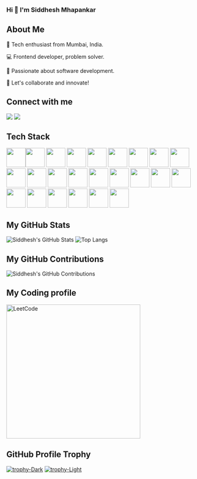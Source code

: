 ### Hi 👋 I'm Siddhesh Mhapankar

## About Me

🚀 Tech enthusiast from Mumbai, India.

💻 Frontend developer, problem solver.

🌟 Passionate about software development.

🤝 Let's collaborate and innovate!


## Connect with me 
[<img src="https://img.shields.io/badge/LinkedIn-0077B5?style=for-the-badge&logo=linkedin&logoColor=white">](https://www.linkedin.com/in/siddheshmhapankar2478/)
[<img src="https://img.shields.io/badge/Portfolio-8A2BE2?style=for-the-badge">](https://siddhesh-portfolio-website.vercel.app/)

## Tech Stack
<!-- HTML -->
<img height="50" src="https://user-images.githubusercontent.com/25181517/192158954-f88b5814-d510-4564-b285-dff7d6400dad.png"><img height="50" src="https://user-images.githubusercontent.com/25181517/183898674-75a4a1b1-f960-4ea9-abcb-637170a00a75.png"> <!-- CSS -->
<img height="50" src="https://user-images.githubusercontent.com/25181517/183898054-b3d693d4-dafb-4808-a509-bab54cf5de34.png"> <!-- Bootstrap -->
<img height="50" src="https://user-images.githubusercontent.com/25181517/202896760-337261ed-ee92-4979-84c4-d4b829c7355d.png"> <!-- Tailwind CSS -->
<img height="50" src="https://user-images.githubusercontent.com/25181517/117447155-6a868a00-af3d-11eb-9cfe-245df15c9f3f.png"> <!-- Javascript -->
<img height="50" src="https://user-images.githubusercontent.com/25181517/183897015-94a058a6-b86e-4e42-a37f-bf92061753e5.png"> <!-- React.js -->
<img height="50" src="https://user-images.githubusercontent.com/25181517/187896150-cc1dcb12-d490-445c-8e4d-1275cd2388d6.png"> <!-- Redux -->
<img height="50" src="https://github.com/marwin1991/profile-technology-icons/assets/136815194/5f8c622c-c217-4649-b0a9-7e0ee24bd704"> <!-- Next.js -->
<img height="50" src="https://user-images.githubusercontent.com/25181517/182884177-d48a8579-2cd0-447a-b9a6-ffc7cb02560e.png"> <!-- Mongodb  -->
<img height="50" src="https://user-images.githubusercontent.com/25181517/192109061-e138ca71-337c-4019-8d42-4792fdaa7128.png"> <!-- Postman -->
<img height="50" src="https://user-images.githubusercontent.com/25181517/183896128-ec99105a-ec1a-4d85-b08b-1aa1620b2046.png"> <!-- MySql -->
<img height="50" src="https://user-images.githubusercontent.com/25181517/117208736-bdedc080-adf5-11eb-912f-61c7d43705f6.png"> <!-- Oracle -->
<img height="50" src="https://user-images.githubusercontent.com/25181517/117201156-9a724800-adec-11eb-9a9d-3cd0f67da4bc.png"> <!-- Java -->
<img height="50" src="https://user-images.githubusercontent.com/25181517/192106070-46255bcf-65e6-4c6b-a296-bf8d0d8fb2a7.png"> <!-- C -->
<img height="50" src="https://user-images.githubusercontent.com/25181517/192106073-90fffafe-3562-4ff9-a37e-c77a2da0ff58.png"> <!-- C++ -->
<img height="50" src="https://user-images.githubusercontent.com/25181517/183423507-c056a6f9-1ba8-4312-a350-19bcbc5a8697.png"> <!-- Python -->
<img height="50" src="https://user-images.githubusercontent.com/25181517/192108372-f71d70ac-7ae6-4c0d-8395-51d8870c2ef0.png"> <!-- Git -->
<img height="50" src="https://user-images.githubusercontent.com/25181517/192108374-8da61ba1-99ec-41d7-80b8-fb2f7c0a4948.png"> <!-- Github -->
<img height="50" src="https://user-images.githubusercontent.com/25181517/121401671-49102800-c959-11eb-9f6f-74d49a5e1774.png"> <!--npm-->
<img height="50" src="https://user-images.githubusercontent.com/25181517/189716630-fe6c084c-6c66-43af-aa49-64c8aea4a5c2.png"> <!-- Material UI -->
<img height="50" src="https://user-images.githubusercontent.com/25181517/183914128-3fc88b4a-4ac1-40e6-9443-9a30182379b7.png"> <!-- Jupyter -->
<img height="50" src="https://user-images.githubusercontent.com/25181517/192108891-d86b6220-e232-423a-bf5f-90903e6887c3.png"> <!-- Vscode -->
<img height="50" src="https://user-images.githubusercontent.com/25181517/192108890-200809d1-439c-4e23-90d3-b090cf9a4eea.png"> <!-- Intellij -->
<img height="50" src="https://user-images.githubusercontent.com/25181517/192108892-6e9b5cdf-4e35-4a70-ad9a-801a93a07c1c.png"> <!-- Eclipse -->



## My GitHub Stats
![Siddhesh's GitHub Stats](https://github-readme-stats.vercel.app/api?username=siddheshmhapankar2478&show_icons=true&count_private=true&theme=transparent)
![Top Langs](https://github-readme-stats.vercel.app/api/top-langs/?username=siddheshmhapankar2478&size_weight=0.5&count_weight=0.5&layout=compact&theme=transparent)


## My GitHub Contributions
![Siddhesh's GitHub Contributions](https://github-readme-streak-stats.herokuapp.com/?user=siddheshmhapankar2478&theme=transparent)

## My Coding profile
<p>
  <a href="https://leetcode.com/siddheshmhapankar2478/"><img src="https://miro.medium.com/max/1400/1*kBWo_GWrG58h28kDHwnBfg.png" width="350vw" alt="LeetCode"/></a><br>
</p>


## GitHub Profile Trophy

[![trophy-Dark](https://github-profile-trophy.vercel.app/?username=siddheshmhapankar2478&margin-w=15&theme=algolia#fresh#gh-dark-mode-only)](https://github.com/ryo-ma/github-profile-trophy#gh-dark-mode-only)
[![trophy-Light](https://github-profile-trophy.vercel.app/?username=siddheshmhapankar2478&margin-w=15&theme=flat#gh-light-mode-only)](https://github.com/ryo-ma/github-profile-trophy#gh-light-mode-only)
